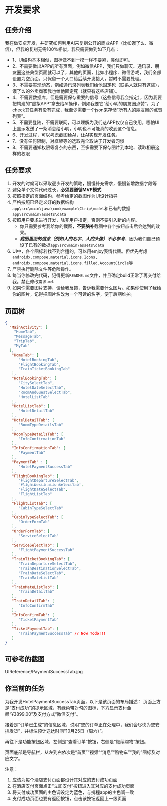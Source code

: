 # 开发要求
## 任务介绍
我在做安卓开发，并研究如何利用AI来复刻公开的商业APP（比如饿了么、微信），但我的复刻无需100%相似，我只需要做到如下几点：
- 1、UI结构基本相似，图标做不到一模一样不要紧，类似即可。
- 2、不需要做出APP的所有页面，例如微信APP，我们只做聊天、通讯录、朋友圈这些典型页面就可以了，其他的页面，比如小程序、微信游戏，我们全部设置为空页面，只保留一个入口给后续开发接入，暂时不需要处理。
- 3、不需要实现动态，例如通讯录列表我们给他固定死（联系人就只有这些），饿了么的外卖商家我也给他固定死（就只有这些店铺）。
- 4、不需要数据库，但是需要保存重要的信号（这些信号我会指定），因为我要把构建的“虚拟APP”拿去给AI操作，例如我要它“给小明的朋友圈点赞”，为了check其任务有没有完成，我至少需要一个json来存储“所有人的朋友圈的点赞列表”。
- 5、不需要登陆，不需要联网，可以理解为我们这APP仅仅自己使用，哪怕UI上显示发送了一条消息给小明，小明也不可能真的收到这个信息。
- 6、开发过程，可以考虑截图给AI，让AI实现开发任务。
- 7、没有任何限制，对框架等的选取完全取决于开发者习惯
- 8、不需要通知权限等复杂的东西，至多需要下保存图片到本地、读取相册这样的权限

## 任务要求
1. 开发的时候可以采取逐步开发的策略，慢慢补充需求，慢慢新增数据字段等
2. 避免单个文件代码过长，**必须要遵循MVP模式**
3. 按照指定的页面结构、参考给定的截图作为UI设计指导
4. 严格按照已经定义好的数据结构`app\src\main\java\com\example\Ctrip\model`和已有的数据`app\src\main\assets\data`
5. 按照用户要求进行开发，除非用户指定，否则不要引入新的内容。
    - 你只需要参考我给你的截图，**不要脑补**截图中各个按钮点击后会达到的效果。
    - ***截图里面的信息（例如人的名字、人的头像）不必参考***，因为我们自己预设了已有的数据`app\src\main\assets\data`
6. UI中，各个图标若找不到合适的，可以用emjoy表情代替。但优先考虑`androidx.compose.material.icons.Icons, androidx.compose.material.icons.filled.AccountCircle`等
7. 严禁执行删除文件等危险操作。
8. 每当你修改完代码，记得更新`README.md`文件，并且确定build正常了再交付给我。禁止修改`需求.md`.
9. 如果你需要图片支持，请给我反馈，告诉我需要什么图片。如果你使用了我给你的图片，记得把图片名改为一个可读的名字，便于后期维护。

## 页面树
```json
{
  "MainActivity": [
    "HomeTab", 
    "MessageTab", 
    "TripTab", 
    "MyTab" 
  ],
   "HomeTab": [
      "HotelBookingTab", 
      "FlightBookingTab", 
      "TrainTicketBookingTab" 
   ],
   "HotelBookingTab": [
      "CitySelectTab", 
      "HotelDateSelectTab", 
      "RoomAndGuestSelectTab", 
      "HotelListTab" 
   ],
   "HotelListTab": [
      "HotelDetailTab"
   ],
   "HotelDetailTab": [
      "RoomTypeDetailsTab" 
   ],
   "RoomTypeDetailsTab": [
      "InfoConfirmationTab" 
   ],
   "InfoConfirmationTab": [
      "PaymentTab" 
   ],
   "PaymentTab" : [
      "HotelPaymentSuccessTab"
   ],
   "FlightBookingTab": [
      "FlightDepartureSelectTab", 
      "FlightDestinationSelectTab", 
      "FlightDateSelectTab", 
      "FlightListTab"  
   ],
   "FlightListTab": [
      "CabinTypeSelectTab" 
   ],
   "CabinTypeSelectTab": [
      "OrderFormTab"
   ],
   "OrderFormTab": [
      "ServiceSelectTab"
   ],
   "ServiceSelectTab": [
      "FlightPaymentSuccessTab"
   ], 
   "TrainTicketBookingTab": [
      "TrainDepartureSelectTab", 
      "TrainDestinationSelectTab", 
      "TrainDateSelectTab", 
      "TrainMateListTab" 
   ],
   "TrainMateListTab": [
      "TrainDetailTab" 
   ],
   "TrainDetailTab": [
      "InfoConfirmTab"
   ],
   "InfoConfirmTab": [
      "TicketPaymentTab"
   ],
   "TicketPaymentTab": [
      "TrainPaymentSuccessTab" // Now Todo!!!
   ]
}
```

## 可参考的截图
UIReference/PaymentSuccessTab.jpg


## 你当前的任务
为我开发HotelPaymentSuccessTab页面，以下是该页面的布局描述：
页面上方是“支付成功”的提示区域，有绿色带对勾的图标，下方显示支付金额“¥3899.00”及支付方式“微信支付”。

接着是“订单已生成”的信息区域，说明“您的订单正在处理中，我们会尽快为您安排发货”，并标注预计送达时间“10月25日（周六）”。

再往下是功能按钮区域，左侧是“查看订单”按钮，右侧是“继续购物”按钮。

页面底部是导航栏，从左到右依次是“首页”“视频”“消息”“购物车”“我的”图标及对应文字。

注意：
1. 应该为每个酒店支付页面都设计其对应的支付成功页面
2. 在酒店支付页面点击“立即支付”按钮进入其对应的支付成功页面
3. 将支付成功页面的主色调设定为蓝色，与携程app的主色调一致
4. 支付成功页面也要有返回按钮，点击该按钮返回上一级页面

